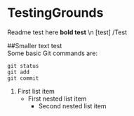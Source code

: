 # TestingGrounds
Readme test here 
**bold test** \n
[test]
/Test
		
##Smaller text test  
Some basic Git commands are:
```
git status
git add
git commit
```
1. First list item
   - First nested list item
     - Second nested list item
